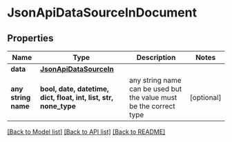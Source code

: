 # JsonApiDataSourceInDocument


## Properties
Name | Type | Description | Notes
------------ | ------------- | ------------- | -------------
**data** | [**JsonApiDataSourceIn**](JsonApiDataSourceIn.md) |  | 
**any string name** | **bool, date, datetime, dict, float, int, list, str, none_type** | any string name can be used but the value must be the correct type | [optional]

[[Back to Model list]](../README.md#documentation-for-models) [[Back to API list]](../README.md#documentation-for-api-endpoints) [[Back to README]](../README.md)



